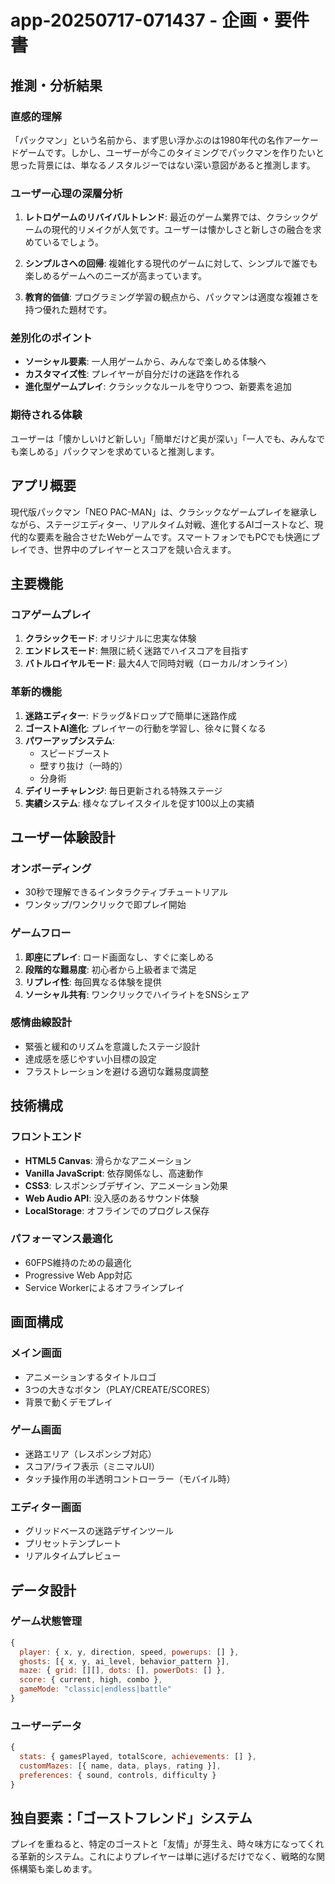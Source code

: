 # app-20250717-071437 - 企画・要件書

## 推測・分析結果

### 直感的理解
「パックマン」という名前から、まず思い浮かぶのは1980年代の名作アーケードゲームです。しかし、ユーザーが今このタイミングでパックマンを作りたいと思った背景には、単なるノスタルジーではない深い意図があると推測します。

### ユーザー心理の深層分析
1. **レトロゲームのリバイバルトレンド**: 最近のゲーム業界では、クラシックゲームの現代的リメイクが人気です。ユーザーは懐かしさと新しさの融合を求めているでしょう。

2. **シンプルさへの回帰**: 複雑化する現代のゲームに対して、シンプルで誰でも楽しめるゲームへのニーズが高まっています。

3. **教育的価値**: プログラミング学習の観点から、パックマンは適度な複雑さを持つ優れた題材です。

### 差別化のポイント
- **ソーシャル要素**: 一人用ゲームから、みんなで楽しめる体験へ
- **カスタマイズ性**: プレイヤーが自分だけの迷路を作れる
- **進化型ゲームプレイ**: クラシックなルールを守りつつ、新要素を追加

### 期待される体験
ユーザーは「懐かしいけど新しい」「簡単だけど奥が深い」「一人でも、みんなでも楽しめる」パックマンを求めていると推測します。

## アプリ概要
現代版パックマン「NEO PAC-MAN」は、クラシックなゲームプレイを継承しながら、ステージエディター、リアルタイム対戦、進化するAIゴーストなど、現代的な要素を融合させたWebゲームです。スマートフォンでもPCでも快適にプレイでき、世界中のプレイヤーとスコアを競い合えます。

## 主要機能

### コアゲームプレイ
1. **クラシックモード**: オリジナルに忠実な体験
2. **エンドレスモード**: 無限に続く迷路でハイスコアを目指す
3. **バトルロイヤルモード**: 最大4人で同時対戦（ローカル/オンライン）

### 革新的機能
1. **迷路エディター**: ドラッグ&ドロップで簡単に迷路作成
2. **ゴーストAI進化**: プレイヤーの行動を学習し、徐々に賢くなる
3. **パワーアップシステム**: 
   - スピードブースト
   - 壁すり抜け（一時的）
   - 分身術
4. **デイリーチャレンジ**: 毎日更新される特殊ステージ
5. **実績システム**: 様々なプレイスタイルを促す100以上の実績

## ユーザー体験設計

### オンボーディング
- 30秒で理解できるインタラクティブチュートリアル
- ワンタップ/ワンクリックで即プレイ開始

### ゲームフロー
1. **即座にプレイ**: ロード画面なし、すぐに楽しめる
2. **段階的な難易度**: 初心者から上級者まで満足
3. **リプレイ性**: 毎回異なる体験を提供
4. **ソーシャル共有**: ワンクリックでハイライトをSNSシェア

### 感情曲線設計
- 緊張と緩和のリズムを意識したステージ設計
- 達成感を感じやすい小目標の設定
- フラストレーションを避ける適切な難易度調整

## 技術構成

### フロントエンド
- **HTML5 Canvas**: 滑らかなアニメーション
- **Vanilla JavaScript**: 依存関係なし、高速動作
- **CSS3**: レスポンシブデザイン、アニメーション効果
- **Web Audio API**: 没入感のあるサウンド体験
- **LocalStorage**: オフラインでのプログレス保存

### パフォーマンス最適化
- 60FPS維持のための最適化
- Progressive Web App対応
- Service Workerによるオフラインプレイ

## 画面構成

### メイン画面
- アニメーションするタイトルロゴ
- 3つの大きなボタン（PLAY/CREATE/SCORES）
- 背景で動くデモプレイ

### ゲーム画面
- 迷路エリア（レスポンシブ対応）
- スコア/ライフ表示（ミニマルUI）
- タッチ操作用の半透明コントローラー（モバイル時）

### エディター画面
- グリッドベースの迷路デザインツール
- プリセットテンプレート
- リアルタイムプレビュー

## データ設計

### ゲーム状態管理
```javascript
{
  player: { x, y, direction, speed, powerups: [] },
  ghosts: [{ x, y, ai_level, behavior_pattern }],
  maze: { grid: [][], dots: [], powerDots: [] },
  score: { current, high, combo },
  gameMode: "classic|endless|battle"
}
```

### ユーザーデータ
```javascript
{
  stats: { gamesPlayed, totalScore, achievements: [] },
  customMazes: [{ name, data, plays, rating }],
  preferences: { sound, controls, difficulty }
}
```

## 独自要素：「ゴーストフレンド」システム
プレイを重ねると、特定のゴーストと「友情」が芽生え、時々味方になってくれる革新的システム。これによりプレイヤーは単に逃げるだけでなく、戦略的な関係構築も楽しめます。
